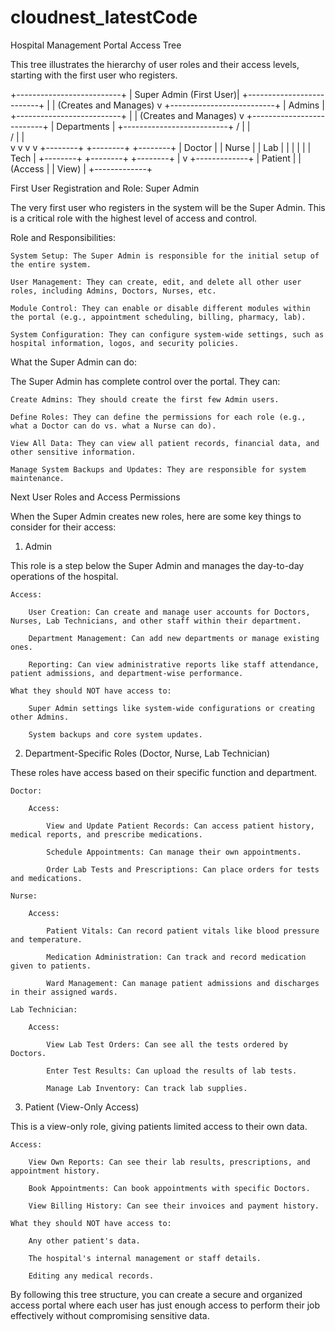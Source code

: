 # cloudnest_latestCode


Hospital Management Portal Access Tree

This tree illustrates the hierarchy of user roles and their access levels, starting with the first user who registers.

+--------------------------+
|  Super Admin (First User)|
+--------------------------+
      |
      |  (Creates and Manages)
      v
+--------------------------+
|          Admins          |
+--------------------------+
      |
      |  (Creates and Manages)
      v
+--------------------------+
|        Departments       |
+--------------------------+
  /      |       |      \
 /       |       |       \
v        v       v        v
+--------+ +--------+ +--------+
| Doctor | | Nurse  | |  Lab   |
|        | |        | |  Tech  |
+--------+ +--------+ +--------+
                               |
                               v
                        +-------------+
                        |   Patient   |
                        |   (Access   |
                        |   View)     |
                        +-------------+

First User Registration and Role: Super Admin

The very first user who registers in the system will be the Super Admin. This is a critical role with the highest level of access and control.

Role and Responsibilities:

    System Setup: The Super Admin is responsible for the initial setup of the entire system.

    User Management: They can create, edit, and delete all other user roles, including Admins, Doctors, Nurses, etc.

    Module Control: They can enable or disable different modules within the portal (e.g., appointment scheduling, billing, pharmacy, lab).

    System Configuration: They can configure system-wide settings, such as hospital information, logos, and security policies.

What the Super Admin can do:

The Super Admin has complete control over the portal. They can:

    Create Admins: They should create the first few Admin users.

    Define Roles: They can define the permissions for each role (e.g., what a Doctor can do vs. what a Nurse can do).

    View All Data: They can view all patient records, financial data, and other sensitive information.

    Manage System Backups and Updates: They are responsible for system maintenance.

Next User Roles and Access Permissions

When the Super Admin creates new roles, here are some key things to consider for their access:

1. Admin

This role is a step below the Super Admin and manages the day-to-day operations of the hospital.

    Access:

        User Creation: Can create and manage user accounts for Doctors, Nurses, Lab Technicians, and other staff within their department.

        Department Management: Can add new departments or manage existing ones.

        Reporting: Can view administrative reports like staff attendance, patient admissions, and department-wise performance.

    What they should NOT have access to:

        Super Admin settings like system-wide configurations or creating other Admins.

        System backups and core system updates.

2. Department-Specific Roles (Doctor, Nurse, Lab Technician)

These roles have access based on their specific function and department.

    Doctor:

        Access:

            View and Update Patient Records: Can access patient history, medical reports, and prescribe medications.

            Schedule Appointments: Can manage their own appointments.

            Order Lab Tests and Prescriptions: Can place orders for tests and medications.

    Nurse:

        Access:

            Patient Vitals: Can record patient vitals like blood pressure and temperature.

            Medication Administration: Can track and record medication given to patients.

            Ward Management: Can manage patient admissions and discharges in their assigned wards.

    Lab Technician:

        Access:

            View Lab Test Orders: Can see all the tests ordered by Doctors.

            Enter Test Results: Can upload the results of lab tests.

            Manage Lab Inventory: Can track lab supplies.

3. Patient (View-Only Access)

This is a view-only role, giving patients limited access to their own data.

    Access:

        View Own Reports: Can see their lab results, prescriptions, and appointment history.

        Book Appointments: Can book appointments with specific Doctors.

        View Billing History: Can see their invoices and payment history.

    What they should NOT have access to:

        Any other patient's data.

        The hospital's internal management or staff details.

        Editing any medical records.

By following this tree structure, you can create a secure and organized access portal where each user has just enough access to perform their job effectively without compromising sensitive data.